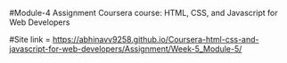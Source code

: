 #Module-4 Assignment Coursera course: HTML, CSS, and Javascript for Web Developers

#Site link = https://abhinavv9258.github.io/Coursera-html-css-and-javascript-for-web-developers/Assignment/Week-5_Module-5/
